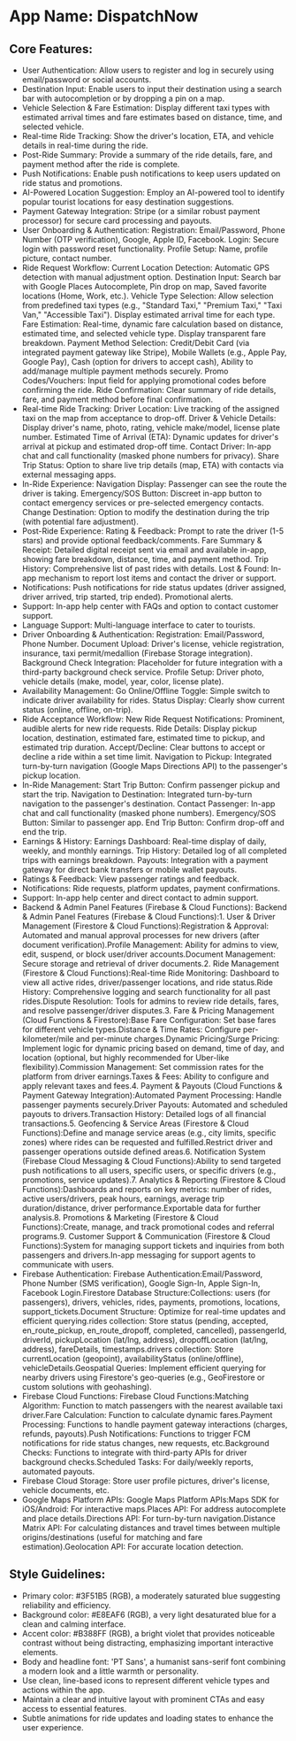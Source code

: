 # **App Name**: DispatchNow

## Core Features:

- User Authentication: Allow users to register and log in securely using email/password or social accounts.
- Destination Input: Enable users to input their destination using a search bar with autocompletion or by dropping a pin on a map.
- Vehicle Selection & Fare Estimation: Display different taxi types with estimated arrival times and fare estimates based on distance, time, and selected vehicle.
- Real-time Ride Tracking: Show the driver's location, ETA, and vehicle details in real-time during the ride.
- Post-Ride Summary: Provide a summary of the ride details, fare, and payment method after the ride is complete.
- Push Notifications: Enable push notifications to keep users updated on ride status and promotions.
- AI-Powered Location Suggestion: Employ an AI-powered tool to identify popular tourist locations for easy destination suggestions.
- Payment Gateway Integration: Stripe (or a similar robust payment processor) for secure card processing and payouts.
- User Onboarding & Authentication: Registration: Email/Password, Phone Number (OTP verification), Google, Apple ID, Facebook. Login: Secure login with password reset functionality. Profile Setup: Name, profile picture, contact number.
- Ride Request Workflow: Current Location Detection: Automatic GPS detection with manual adjustment option. Destination Input: Search bar with Google Places Autocomplete, Pin drop on map, Saved favorite locations (Home, Work, etc.). Vehicle Type Selection: Allow selection from predefined taxi types (e.g., \"Standard Taxi,\" \"Premium Taxi,\" \"Taxi Van,\" \"Accessible Taxi\"). Display estimated arrival time for each type. Fare Estimation: Real-time, dynamic fare calculation based on distance, estimated time, and selected vehicle type. Display transparent fare breakdown. Payment Method Selection: Credit/Debit Card (via integrated payment gateway like Stripe), Mobile Wallets (e.g., Apple Pay, Google Pay), Cash (option for drivers to accept cash), Ability to add/manage multiple payment methods securely. Promo Codes/Vouchers: Input field for applying promotional codes before confirming the ride. Ride Confirmation: Clear summary of ride details, fare, and payment method before final confirmation.
- Real-time Ride Tracking: Driver Location: Live tracking of the assigned taxi on the map from acceptance to drop-off. Driver & Vehicle Details: Display driver's name, photo, rating, vehicle make/model, license plate number. Estimated Time of Arrival (ETA): Dynamic updates for driver's arrival at pickup and estimated drop-off time. Contact Driver: In-app chat and call functionality (masked phone numbers for privacy). Share Trip Status: Option to share live trip details (map, ETA) with contacts via external messaging apps.
- In-Ride Experience: Navigation Display: Passenger can see the route the driver is taking. Emergency/SOS Button: Discreet in-app button to contact emergency services or pre-selected emergency contacts. Change Destination: Option to modify the destination during the trip (with potential fare adjustment).
- Post-Ride Experience: Rating & Feedback: Prompt to rate the driver (1-5 stars) and provide optional feedback/comments. Fare Summary & Receipt: Detailed digital receipt sent via email and available in-app, showing fare breakdown, distance, time, and payment method. Trip History: Comprehensive list of past rides with details. Lost & Found: In-app mechanism to report lost items and contact the driver or support.
- Notifications: Push notifications for ride status updates (driver assigned, driver arrived, trip started, trip ended). Promotional alerts.
- Support: In-app help center with FAQs and option to contact customer support.
- Language Support: Multi-language interface to cater to tourists.
- Driver Onboarding & Authentication: Registration: Email/Password, Phone Number. Document Upload: Driver's license, vehicle registration, insurance, taxi permit/medallion (Firebase Storage integration). Background Check Integration: Placeholder for future integration with a third-party background check service. Profile Setup: Driver photo, vehicle details (make, model, year, color, license plate).
- Availability Management: Go Online/Offline Toggle: Simple switch to indicate driver availability for rides. Status Display: Clearly show current status (online, offline, on-trip).
- Ride Acceptance Workflow: New Ride Request Notifications: Prominent, audible alerts for new ride requests. Ride Details: Display pickup location, destination, estimated fare, estimated time to pickup, and estimated trip duration. Accept/Decline: Clear buttons to accept or decline a ride within a set time limit. Navigation to Pickup: Integrated turn-by-turn navigation (Google Maps Directions API) to the passenger's pickup location.
- In-Ride Management: Start Trip Button: Confirm passenger pickup and start the trip. Navigation to Destination: Integrated turn-by-turn navigation to the passenger's destination. Contact Passenger: In-app chat and call functionality (masked phone numbers). Emergency/SOS Button: Similar to passenger app. End Trip Button: Confirm drop-off and end the trip.
- Earnings & History: Earnings Dashboard: Real-time display of daily, weekly, and monthly earnings. Trip History: Detailed log of all completed trips with earnings breakdown. Payouts: Integration with a payment gateway for direct bank transfers or mobile wallet payouts.
- Ratings & Feedback: View passenger ratings and feedback.
- Notifications: Ride requests, platform updates, payment confirmations.
- Support: In-app help center and direct contact to admin support.
- Backend & Admin Panel Features (Firebase & Cloud Functions): Backend & Admin Panel Features (Firebase & Cloud Functions):1. User & Driver Management (Firestore & Cloud Functions):Registration & Approval: Automated and manual approval processes for new drivers (after document verification).Profile Management: Ability for admins to view, edit, suspend, or block user/driver accounts.Document Management: Secure storage and retrieval of driver documents.2. Ride Management (Firestore & Cloud Functions):Real-time Ride Monitoring: Dashboard to view all active rides, driver/passenger locations, and ride status.Ride History: Comprehensive logging and search functionality for all past rides.Dispute Resolution: Tools for admins to review ride details, fares, and resolve passenger/driver disputes.3. Fare & Pricing Management (Cloud Functions & Firestore):Base Fare Configuration: Set base fares for different vehicle types.Distance & Time Rates: Configure per-kilometer/mile and per-minute charges.Dynamic Pricing/Surge Pricing: Implement logic for dynamic pricing based on demand, time of day, and location (optional, but highly recommended for Uber-like flexibility).Commission Management: Set commission rates for the platform from driver earnings.Taxes & Fees: Ability to configure and apply relevant taxes and fees.4. Payment & Payouts (Cloud Functions & Payment Gateway Integration):Automated Payment Processing: Handle passenger payments securely.Driver Payouts: Automated and scheduled payouts to drivers.Transaction History: Detailed logs of all financial transactions.5. Geofencing & Service Areas (Firestore & Cloud Functions):Define and manage service areas (e.g., city limits, specific zones) where rides can be requested and fulfilled.Restrict driver and passenger operations outside defined areas.6. Notification System (Firebase Cloud Messaging & Cloud Functions):Ability to send targeted push notifications to all users, specific users, or specific drivers (e.g., promotions, service updates).7. Analytics & Reporting (Firestore & Cloud Functions):Dashboards and reports on key metrics: number of rides, active users/drivers, peak hours, earnings, average trip duration/distance, driver performance.Exportable data for further analysis.8. Promotions & Marketing (Firestore & Cloud Functions):Create, manage, and track promotional codes and referral programs.9. Customer Support & Communication (Firestore & Cloud Functions):System for managing support tickets and inquiries from both passengers and drivers.In-app messaging for support agents to communicate with users.
- Firebase Authentication: Firebase Authentication:Email/Password, Phone Number (SMS verification), Google Sign-In, Apple Sign-In, Facebook Login.Firestore Database Structure:Collections: users (for passengers), drivers, vehicles, rides, payments, promotions, locations, support_tickets.Document Structure: Optimize for real-time updates and efficient querying.rides collection: Store status (pending, accepted, en_route_pickup, en_route_dropoff, completed, cancelled), passengerId, driverId, pickupLocation (lat/lng, address), dropoffLocation (lat/lng, address), fareDetails, timestamps.drivers collection: Store currentLocation (geopoint), availabilityStatus (online/offline), vehicleDetails.Geospatial Queries: Implement efficient querying for nearby drivers using Firestore's geo-queries (e.g., GeoFirestore or custom solutions with geohashing).
- Firebase Cloud Functions: Firebase Cloud Functions:Matching Algorithm: Function to match passengers with the nearest available taxi driver.Fare Calculation: Function to calculate dynamic fares.Payment Processing: Functions to handle payment gateway interactions (charges, refunds, payouts).Push Notifications: Functions to trigger FCM notifications for ride status changes, new requests, etc.Background Checks: Functions to integrate with third-party APIs for driver background checks.Scheduled Tasks: For daily/weekly reports, automated payouts.
- Firebase Cloud Storage: Store user profile pictures, driver's license, vehicle documents, etc.
- Google Maps Platform APIs: Google Maps Platform APIs:Maps SDK for iOS/Android: For interactive maps.Places API: For address autocomplete and place details.Directions API: For turn-by-turn navigation.Distance Matrix API: For calculating distances and travel times between multiple origins/destinations (useful for matching and fare estimation).Geolocation API: For accurate location detection.

## Style Guidelines:

- Primary color: #3F51B5 (RGB), a moderately saturated blue suggesting reliability and efficiency.
- Background color: #E8EAF6 (RGB), a very light desaturated blue for a clean and calming interface.
- Accent color: #B388FF (RGB), a bright violet that provides noticeable contrast without being distracting, emphasizing important interactive elements.
- Body and headline font: 'PT Sans', a humanist sans-serif font combining a modern look and a little warmth or personality.
- Use clean, line-based icons to represent different vehicle types and actions within the app.
- Maintain a clear and intuitive layout with prominent CTAs and easy access to essential features.
- Subtle animations for ride updates and loading states to enhance the user experience.
